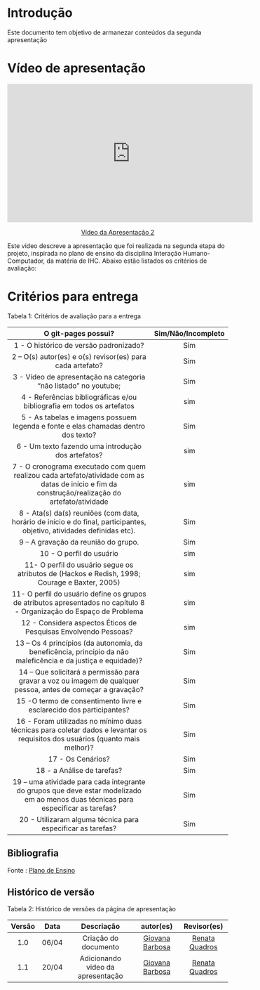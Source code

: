 # Introdução

Este documento tem objetivo de armanezar conteúdos da segunda apresentação



# Vídeo de apresentação 

<p style="text-align: center"><iframe width="560" height="315" src="https://www.youtube.com/embed/k6J8Pu_2J6g" title="YouTube video player" frameborder="0" allow="accelerometer; autoplay; clipboard-write; encrypted-media; gyroscope; picture-in-picture; web-share" referrerpolicy="strict-origin-when-cross-origin" allowfullscreen></iframe></p>
<p style="text-align: center"><a href="https://youtu.be/k6J8Pu_2J6g" target="blanket">Vídeo da Apresentação 2</a></p>

Este video descreve a apresentação que foi realizada na segunda etapa do projeto, inspirada no plano de ensino da disciplina Interação Humano-Computador, da matéria de IHC. Abaixo estão listados os critérios de avaliação:
# Critérios para entrega

Tabela 1: Critérios de avaliação para a entrega 

| O git-pages possui?     | Sim/Não/Incompleto |
| :--------: | :----: |     
1 - O histórico de versão padronizado? | Sim
2 – O(s) autor(es) e o(s) revisor(es) para cada artefato? | Sim
3 - Vídeo de apresentação na categoria “não listado” no youtube; |Sim
4 - Referências bibliográficas e/ou bibliografia em todos os artefatos|sim
5 - As tabelas e imagens possuem legenda e fonte e elas chamadas dentro dos texto? | Sim
6 - Um texto fazendo uma introdução dos artefatos?| sim
7 - O cronograma executado com quem realizou cada artefato/atividade com as datas de início e fim da construção/realização do artefato/atividade | sim
8 - Ata(s) da(s) reuniões (com data, horário de início e do final, participantes, objetivo, atividades definidas etc). | Sim
9 – A gravação da reunião do grupo. | Sim
10 - O perfil do usuário| sim
11- O perfil do usuário segue os atributos de (Hackos e Redish, 1998; Courage e Baxter, 2005)| sim
11- O perfil do usuário define os grupos de atributos apresentados no capítulo 8 - Organização do Espaço de Problema| sim
12 - Considera aspectos Éticos de Pesquisas Envolvendo Pessoas?| sim
13 – Os 4 princípios (da autonomia, da beneficência, princípio da não maleficência e da justiça e equidade)? | Sim
14 – Que solicitará a permissão para gravar a voz ou imagem de qualquer pessoa, antes de começar a gravação? | Sim
15 -O termo de consentimento livre e esclarecido dos participantes?| Sim
16 - Foram utilizadas no mínimo duas técnicas para coletar dados e levantar os requisitos dos usuários (quanto mais melhor)?| Sim
17 - Os Cenários?| Sim
18 - a Análise de tarefas?| Sim
19 – uma atividade para cada integrante do grupos que deve estar modelizado em ao menos duas técnicas para especificar as tarefas?| Sim
20 - Utilizaram alguma técnica para especificar as tarefas?| Sim


## Bibliografia 
Fonte : [Plano de Ensino](https://aprender3.unb.br/pluginfile.php/2843624/mod_resource/content/48/Plano_de_Ensino%20FIHC%20012024%20Turma%201.pdf)

## Histórico de versão

Tabela 2: Histórico de versões da página de apresentação

|                            Versão                             |              Data               |                    Descriação                     | autor(es)           |  Revisor(es)          |
| :----------------------------------------------------------: | :-------------------------------: | :-------------------------------------------------: | :-------------------------------: |  :-------------------------------: | 
| 1.0 |  06/04  | Criação do documento |[Giovana Barbosa ](https://github.com/gio221)|[Renata Quadros](https://github.com/Renatinha28) |14/04|
| 1.1 |  20/04  | Adicionando video da apresentação |[Giovana Barbosa ](https://github.com/gio221)|[Renata Quadros](https://github.com/Renatinha28)  |06/05|
